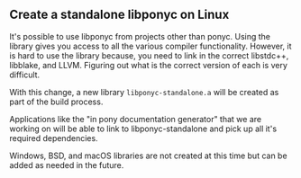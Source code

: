 ## Create a standalone libponyc on Linux

It's possible to use libponyc from projects other than ponyc. Using the
library gives you access to all the various compiler functionality. However,
it is hard to use the library because, you need to link in the correct libstdc++,
libblake, and LLVM. Figuring out what is the correct version of each is very
difficult.

With this change, a new library `libponyc-standalone.a` will be created as
part of the build process.

Applications like the "in pony documentation generator" that we are working on will
be able to link to libponyc-standalone and pick up all it's required dependencies.

Windows, BSD, and macOS libraries are not created at this time but can be added
as needed in the future.
